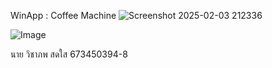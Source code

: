 WinApp : Coffee Machine
![Screenshot 2025-02-03 212336](https://github.com/user-attachments/assets/9a75b98d-5e30-4057-a31e-d249ce0e7cea)

![Image](https://github.com/user-attachments/assets/0b83b415-90be-4e79-b4b8-dbb31438d57c)

นาย วิชาภพ สดใส 673450394-8


